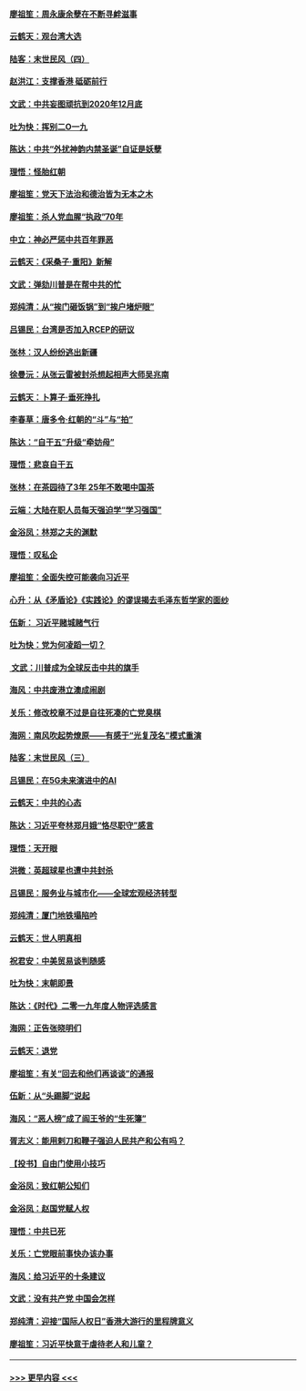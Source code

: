 #### [廖祖笙：周永康余孽在不断寻衅滋事](../pages/nsc993/n11751013.md?t=12290401) 
#### [云鹤天：观台湾大选](../pages/nsc993/n11751007.md?t=12290401) 
#### [陆客：末世民风（四）](../pages/nsc993/n11749203.md?t=12290401) 
#### [赵洪江：支撑香港 砥砺前行](../pages/nsc993/n11748482.md?t=12290401) 
#### [文武：中共妄图顽抗到2020年12月底](../pages/nsc993/n11748446.md?t=12290401) 
#### [吐为快：挥别二O一九](../pages/nsc993/n11748411.md?t=12290401) 
#### [陈达：中共“外扰神韵内禁圣诞”自证是妖孽](../pages/nsc993/n11748226.md?t=12290401) 
#### [理悟：怪胎红朝](../pages/nsc993/n11748206.md?t=12290401) 
#### [廖祖笙：党天下法治和德治皆为无本之木](../pages/nsc993/n11748135.md?t=12290401) 
#### [廖祖笙：杀人党血腥“执政”70年](../pages/nsc993/n11745144.md?t=12290401) 
#### [中立：神必严惩中共百年罪恶](../pages/nsc993/n11744970.md?t=12290401) 
#### [云鹤天：《采桑子‧重阳》新解](../pages/nsc993/n11744948.md?t=12290401) 
#### [文武：弹劾川普是在帮中共的忙](../pages/nsc993/n11744758.md?t=12290401) 
#### [郑纯清：从“挨门砸饭锅”到“挨户堵炉眼”](../pages/nsc993/n11744745.md?t=12290401) 
#### [吕锡民：台湾是否加入RCEP的研议](../pages/nsc993/n11744701.md?t=12290401) 
#### [张林：汉人纷纷逃出新疆](../pages/nsc993/n11743530.md?t=12290401) 
#### [徐曼沅：从张云雷被封杀想起相声大师吴兆南](../pages/nsc993/n11741816.md?t=12290401) 
#### [云鹤天：卜算子‧垂死挣扎](../pages/nsc993/n11739956.md?t=12290401) 
#### [李春草：唐多令‧红朝的“斗”与“拍”](../pages/nsc993/n11739830.md?t=12290401) 
#### [陈达：“自干五”升级“牵妨母”](../pages/nsc993/n11739724.md?t=12290401) 
#### [理悟：悲哀自干五](../pages/nsc993/n11739547.md?t=12290401) 
#### [张林：在茶园待了3年 25年不敢喝中国茶](../pages/nsc993/n11739240.md?t=12290401) 
#### [云端：大陆在职人员每天强迫学“学习强国”](../pages/nsc993/n11738735.md?t=12290401) 
#### [金浴凤：林郑之夫的渊默](../pages/nsc993/n11737735.md?t=12290401) 
#### [理悟：叹私企](../pages/nsc993/n11737715.md?t=12290401) 
#### [廖祖笙：全面失控可能袭向习近平](../pages/nsc993/n11737704.md?t=12290401) 
#### [心升：从《矛盾论》《实践论》的谬误揭去毛泽东哲学家的面纱](../pages/nsc993/n11736962.md?t=12290401) 
#### [伍新： 习近平赌城赌气行](../pages/nsc993/n11736929.md?t=12290401) 
#### [吐为快：党为何凌蹈一切？](../pages/nsc993/n11736915.md?t=12290401) 
#### [ 文武：川普成为全球反击中共的旗手](../pages/nsc993/n11736882.md?t=12290401) 
#### [海风：中共废港立澳成闹剧](../pages/nsc993/n11735857.md?t=12290401) 
#### [关乐：修改校章不过是自往死凑的亡党臭棋](../pages/nsc993/n11735097.md?t=12290401) 
#### [海网：南风吹起势燎原——有感于“光复茂名”模式重演](../pages/nsc993/n11732308.md?t=12290401) 
#### [陆客：末世民风（三）](../pages/nsc993/n11732211.md?t=12290401) 
#### [吕锡民：在5G未来演进中的AI](../pages/nsc993/n11730010.md?t=12290401) 
#### [云鹤天：中共的心态](../pages/nsc993/n11729906.md?t=12290401) 
#### [陈达：习近平夸林郑月娥“恪尽职守”感言](../pages/nsc993/n11729881.md?t=12290401) 
#### [理悟：天开眼](../pages/nsc993/n11729699.md?t=12290401) 
#### [洪微：英超球星也遭中共封杀](../pages/nsc993/n11727243.md?t=12290401) 
#### [吕锡民：服务业与城市化——全球宏观经济转型](../pages/nsc993/n11725845.md?t=12290401) 
#### [郑纯清：厦门地铁塌陷吟](../pages/nsc993/n11725813.md?t=12290401) 
#### [云鹤天：世人明真相](../pages/nsc993/n11725621.md?t=12290401) 
#### [祝君安：中美贸易谈判随感](../pages/nsc993/n11725609.md?t=12290401) 
#### [吐为快：末朝即景](../pages/nsc993/n11723365.md?t=12290401) 
#### [陈达：《时代》二零一九年度人物评选感言](../pages/nsc993/n11723337.md?t=12290401) 
#### [海网：正告张晓明们](../pages/nsc993/n11723228.md?t=12290401) 
#### [云鹤天：退党](../pages/nsc993/n11723056.md?t=12290401) 
#### [廖祖笙：有关“回去和他们再谈谈”的通报](../pages/nsc993/n11722442.md?t=12290401) 
#### [伍新：从“头踢脚”说起](../pages/nsc993/n11722429.md?t=12290401) 
#### [海风：“恶人榜”成了阎王爷的“生死簿”](../pages/nsc993/n11722272.md?t=12290401) 
#### [胥志义：能用剌刀和鞭子强迫人民共产和公有吗？](../pages/nsc993/n11720569.md?t=12290401) 
#### [【投书】自由门使用小技巧](../pages/nsc993/n11720180.md?t=12290401) 
#### [金浴凤：致红朝公知们](../pages/nsc993/n11720563.md?t=12290401) 
#### [金浴凤：赵国党赋人权](../pages/nsc993/n11720533.md?t=12290401) 
#### [理悟：中共已死](../pages/nsc993/n11720233.md?t=12290401) 
#### [关乐：亡党眼前事快办该办事](../pages/nsc993/n11719160.md?t=12290401) 
#### [海风：给习近平的十条建议](../pages/nsc993/n11717616.md?t=12290401) 
#### [文武：没有共产党 中国会怎样](../pages/nsc993/n11717584.md?t=12290401) 
#### [郑纯清：迎接“国际人权日”香港大游行的里程牌意义](../pages/nsc993/n11717417.md?t=12290401) 
#### [廖祖笙：习近平快意于虐待老人和儿童？](../pages/nsc993/n11715313.md?t=12290401) 

----
#### [ >>> 更早内容 <<< ](../indexes/nsc993-earlier.md)
